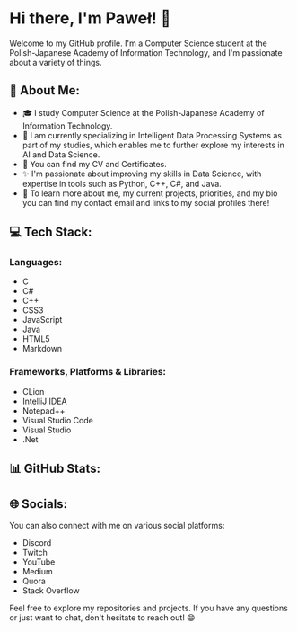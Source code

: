 # Hi there, I'm Paweł! 👋

Welcome to my GitHub profile. I'm a Computer Science student at the Polish-Japanese Academy of Information Technology, and I'm passionate about a variety of things. 

## 💫 About Me:

- 🎓 I study Computer Science at the Polish-Japanese Academy of Information Technology.
- 🌠 I am currently specializing in Intelligent Data Processing Systems as part of my studies, which enables me to further explore my interests in AI and Data Science.
- 📝 You can find my CV and Certificates.
- ✨ I'm passionate about improving my skills in Data Science, with expertise in tools such as Python, C++, C#, and Java.
- 🔑 To learn more about me, my current projects, priorities, and my bio you can find my contact email and links to my social profiles there!

## 💻 Tech Stack:

### Languages:
- C
- C#
- C++
- CSS3
- JavaScript
- Java
- HTML5
- Markdown


### Frameworks, Platforms & Libraries:
- CLion
- IntelliJ IDEA
- Notepad++
- Visual Studio Code
- Visual Studio
- .Net


## 📊 GitHub Stats:


## 🌐 Socials:

You can also connect with me on various social platforms:

- Discord
- Twitch
- YouTube
- Medium
- Quora
- Stack Overflow

Feel free to explore my repositories and projects. If you have any questions or just want to chat, don't hesitate to reach out! 😄
